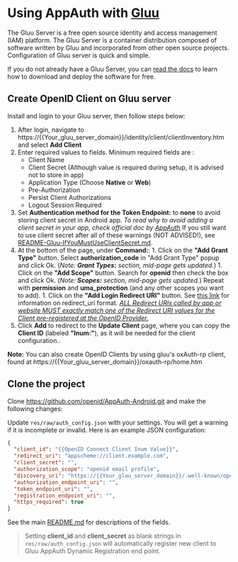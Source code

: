 # Using AppAuth with [Gluu](https://gluu.org/docs/)


The Gluu Server is a free open source identity and access management (IAM) platform. The Gluu Server is a container distribution composed of software written by Gluu and incorporated from other open source projects. Configuration of Gluu server is quick and simple. 

If you do not already have a Gluu Server, you can [read the docs](http://gluu.org/docs/ce) to learn how to download and deploy the software for free.
## Create OpenID Client on Gluu server

Install and login to your Gluu server, then follow steps below: 

  1. After login, navigate to https://{{Your_gluu_server_domain}}/identity/client/clientInventory.htm and select **Add Client**
  1. Enter required values to fields. Minimum required fields are :  
	  - Client Name
	  - Client Secret (Although value is required during setup, it is advised not to store in app)
	  - Application Type (Choose **Native** or **Web**)
	  - Pre-Authorization
	  - Persist Client Authorizations
	  - Logout Session Required 
  1. Set **Authentication method for the Token Endpoint:** to **none** to avoid storing client secret in Android app. *To read why to avoid adding a client secret in your app, check official doc by [AppAuth](https://github.com/openid/AppAuth-Android/blob/master/README.md#utilizing-client-secrets-dangerous)* If you still want to use client secret after all of these warnings (NOT ADVISED!), see [README-Gluu-IfYouMustUseClientSecret.md](README-Gluu-IfYouMustUseClientSecret.md).
  1. At the bottom of the page, under **Command:**:
  	1. Click on the **"Add Grant Type"** button. Select **authorization_code** in "Add Grant Type" popup and click Ok. (*Note: **Grant Types:** section, mid-page gets updated.*) 
  	1. Click on the **"Add Scope"** button. Search for **openid** then check the box and click Ok. (*Note: **Scopes:** section, mid-page gets updated.*) Repeat with **permission** and **uma_protection** (and any other scopes you want to add).
	1. Click on the **"Add Login Redirect URI"** button. See [this link](https://developers.google.com/identity/protocols/OAuth2InstalledApp#request-parameter-redirect_uri) for information on redirect_uri format. [*ALL Redirect URIs called by app or website MUST exactly match one of the Redirect URI values for the Client pre-registered at the OpenID Provider.*](https://gluu.org/docs/ce/api-guide/openid-connect-api/)  
  1. Click **Add** to redirect to the **Update Client** page, where you can copy the **Client ID** (labeled **"Inum:"**), as it will be needed for the client configuration..
  
  
**Note:** You can also create OpenID Clients by using gluu's oxAuth-rp client, found at https://{{Your_gluu_server_domain}}/oxauth-rp/home.htm 



## Clone the project
Clone https://github.com/openid/AppAuth-Android.git and make the following changes:

Update ``res/raw/auth_config.json`` with your settings. You will get a warning if it is incomplete or invalid. Here is an example JSON configuration: 

```json
{
  "client_id": "{{OpenID Connect Client Inum Value}}",  
  "redirect_uri": "appscheme://client.example.com",  
  "client_secret": "",
  "authorization_scope": "openid email profile",
  "discovery_uri": "https://{{Your_gluu_server_domain}}/.well-known/openid-configuration",
  "authorization_endpoint_uri": "",
  "token_endpoint_uri": "",
  "registration_endpoint_uri": "",
  "https_required": true
}
```

See the main [README.md](README.md) for descriptions of the fields. 

> Setting **client_id** and **client_secret** as blank strings in ``res/raw/auth_config.json`` will automatically register new client to Gluu AppAuth Dynamic Registration end point.  


